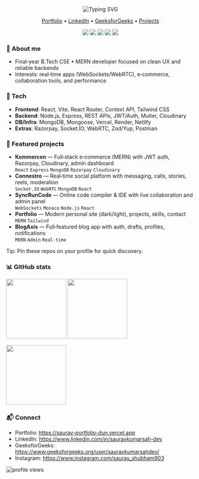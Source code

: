 <!-- Profile Header -->
<p align="center">
  <img src="https://readme-typing-svg.demolab.com?font=Inter&weight=600&size=28&duration=3000&pause=900&color=36C5F0&center=true&vCenter=true&width=650&lines=Hi%2C+I'm+Saurav+Kumar+Sah;MERN+Stack+Developer;I+build+scalable+web+apps+%26+real-time+experiences" alt="Typing SVG" />
</p>

<p align="center">
  <a href="https://saurav-portfolio-dun.vercel.app">Portfolio</a> •
  <a href="https://www.linkedin.com/in/sauravkumarsah-dev">LinkedIn</a> •
  <a href="https://www.geeksforgeeks.org/user/sauravkumarsahdev/">GeeksforGeeks</a> •
  <a href="https://github.com/saurav-kumar-sah-dev?tab=repositories">Projects</a>
</p>

<p align="center">
  <img src="https://img.shields.io/badge/MERN-121212?style=for-the-badge&logo=mongodb&logoColor=4EA94B" />
  <img src="https://img.shields.io/badge/React-121212?style=for-the-badge&logo=react&logoColor=61DAFB" />
  <img src="https://img.shields.io/badge/Node.js-121212?style=for-the-badge&logo=node.js&logoColor=6DA55F" />
  <img src="https://img.shields.io/badge/Express-121212?style=for-the-badge&logo=express&logoColor=FFFFFF" />
  <img src="https://img.shields.io/badge/TailwindCSS-121212?style=for-the-badge&logo=tailwindcss&logoColor=38BDF8" />
</p>

### 👋 About me
- Final‑year B.Tech CSE • MERN developer focused on clean UX and reliable backends  
- Interests: real‑time apps (WebSockets/WebRTC), e‑commerce, collaboration tools, and performance

### 🧰 Tech
- **Frontend**: React, Vite, React Router, Context API, Tailwind CSS  
- **Backend**: Node.js, Express, REST APIs, JWT/Auth, Multer, Cloudinary  
- **DB/Infra**: MongoDB, Mongoose, Vercel, Render, Netlify  
- **Extras**: Razorpay, Socket.IO, WebRTC, Zod/Yup, Postman

### 🚀 Featured projects
- **Kommercen** — Full‑stack e‑commerce (MERN) with JWT auth, Razorpay, Cloudinary, admin dashboard  
  `React` `Express` `MongoDB` `Razorpay` `Cloudinary`
- **Connestro** — Real‑time social platform with messaging, calls, stories, reels, moderation  
  `Socket.IO` `WebRTC` `MongoDB` `React`
- **SyncRunCode** — Online code compiler & IDE with live collaboration and admin panel  
  `WebSockets` `Monaco` `Node.js` `React`
- **Portfolio** — Modern personal site (dark/light), projects, skills, contact  
  `MERN` `Tailwind`
- **BlogAxis** — Full‑featured blog app with auth, drafts, profiles, notifications  
  `MERN` `Admin` `Real‑time`

Tip: Pin these repos on your profile for quick discovery.

### 📊 GitHub stats
<p align="left">
  <img height="160" src="https://github-readme-stats.vercel.app/api?username=saurav-kumar-sah-dev&show_icons=true&theme=tokyonight&rank_icon=github&hide_border=true" />
  <img height="160" src="https://streak-stats.demolab.com?user=saurav-kumar-sah-dev&theme=tokyonight&hide_border=true" />
</p>
<p align="left">
  <img height="160" src="https://github-readme-stats.vercel.app/api/top-langs/?username=saurav-kumar-sah-dev&layout=compact&theme=tokyonight&hide_border=true" />
</p>

### 📬 Connect
- Portfolio: https://saurav-portfolio-dun.vercel.app  
- LinkedIn: https://www.linkedin.com/in/sauravkumarsah-dev  
- GeeksforGeeks: https://www.geeksforgeeks.org/user/sauravkumarsahdev/  
- Instagram: https://www.instagram.com/saurav_shubham903

<!-- Footer -->
<p align="left">
  <img src="https://komarev.com/ghpvc/?username=saurav-kumar-sah-dev&style=flat-square&color=blue" alt="profile views" />
</p>
